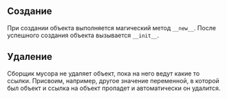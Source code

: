 ## Создание
При создании объекта выполняется магический метод `__new__`.
После успешного создания объекта вызывается `__init__`.

## Удаление
Сборщик мусора не удаляет объект, пока на него ведут какие то ссылки.
Присвоим, например, другое значение переменной, в которой был объект и ссылка на объект пропадет и автоматически он удалится.

